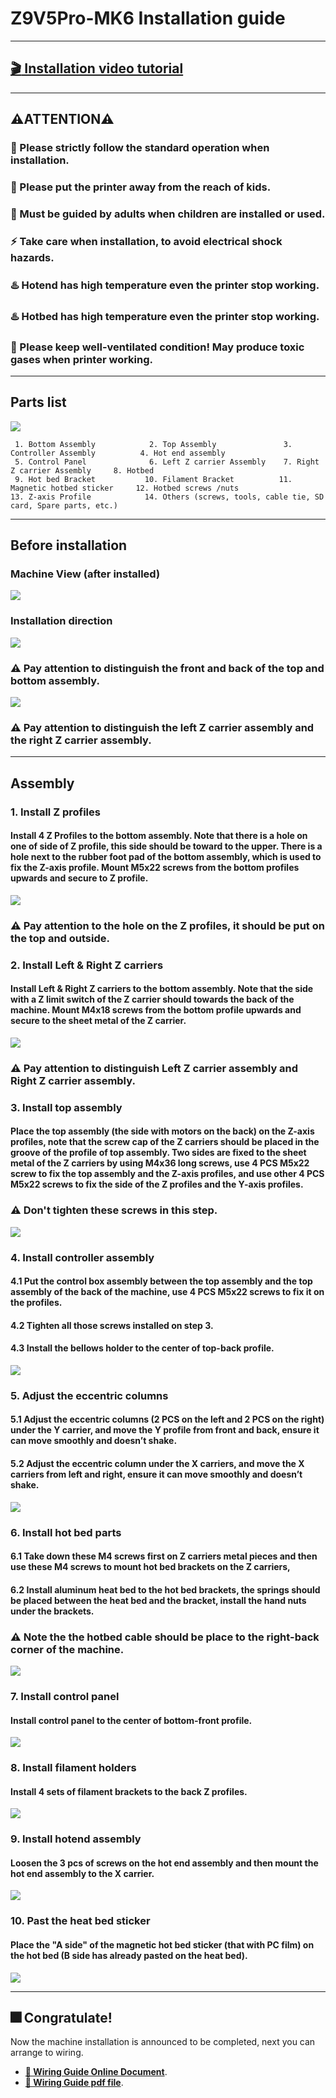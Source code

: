 # Z9V5Pro-MK6 Installation guide

-----
## [:clapper: Installation video tutorial](https://youtu.be/TGHUVzV1Pg4)

-----
## :warning:ATTENTION:warning: 
### :beginner: Please strictly follow the standard operation when installation.
### :children_crossing: Please put the printer away from the reach of kids.
### :underage: Must be guided by adults when children are installed or used.
### :zap: Take care when installation, to avoid electrical shock hazards.
### :hotsprings: Hotend has high temperature even the printer stop working.
### :hotsprings: Hotbed has high temperature even the printer stop working.
### :smoking: Please keep well-ventilated condition! May produce toxic gases when printer working.

-----
## Parts list
![](./Installation/1.jpg)    
>
     1. Bottom Assembly            2. Top Assembly               3. Controller Assembly          4. Hot end assembly          
     5. Control Panel              6. Left Z carrier Assembly    7. Right Z carrier Assembly     8. Hotbed                       
     9. Hot bed Bracket           10. Filament Bracket          11. Magnetic hotbed sticker     12. Hotbed screws /nuts       
    13. Z-axis Profile            14. Others (screws, tools, cable tie, SD card, Spare parts, etc.)

-----
## Before installation
### Machine View (after installed)
![](./Installation/2.jpg)
### Installation direction
![](./Installation/3.jpg)     
### :warning: Pay attention to distinguish the front and back of the top and bottom assembly.     
![](./Installation/4.jpg)    
### :warning: Pay attention to distinguish the left Z carrier assembly and the right Z carrier assembly.   

-----
## Assembly
### 1. Install Z profiles
#### Install 4 Z Profiles to the bottom assembly. Note that there is a hole on one of side of Z profile, this side should be toward to the upper. There is a hole next to the rubber foot pad of the bottom assembly, which is used to fix the Z-axis profile. Mount M5x22 screws from the bottom profiles upwards and secure to Z profile.
![](./Installation/11.jpg)          
### :warning: Pay attention to the hole on the Z profiles, it should be put on the top and outside.     
### 2. Install Left & Right Z carriers 
#### Install Left & Right Z carriers to the bottom assembly. Note that the side with a Z limit switch of the Z carrier should towards the back of the machine. Mount M4x18 screws from the bottom profile upwards and secure to the sheet metal of the Z carrier.
![](./Installation/12.jpg)       
### :warning: Pay attention to distinguish Left Z carrier assembly and Right Z carrier assembly.
### 3. Install top assembly
#### Place the top assembly (the side with motors on the back) on the Z-axis profiles, note that the screw cap of the Z carriers should be placed in the groove of the profile of top assembly. Two sides are fixed to the sheet metal of the Z carriers by using M4x36 long screws, use 4 PCS M5x22 screw to fix the top assembly and the Z-axis profiles, and use other 4 PCS M5x22 screws to fix the side of the Z profiles and the Y-axis profiles.
### :warning: Don't tighten these screws in this step.    
![](./Installation/13.jpg)       
### 4. Install controller assembly
#### 4.1 Put the control box assembly between the top assembly and the top assembly of the back of the machine, use 4 PCS M5x22 screws to fix it on the profiles.
#### 4.2 Tighten all those screws installed on step 3.  
#### 4.3 Install the bellows holder to the center of top-back profile.     
![](./Installation/14.jpg)   
### 5. Adjust the eccentric columns
#### 5.1 Adjust the eccentric columns (2 PCS on the left and 2 PCS on the right) under the Y carrier, and move the Y profile from front and back, ensure it can move smoothly and doesn’t shake.    
#### 5.2 Adjust the eccentric column under the X carriers, and move the X carriers from left and right, ensure it can move smoothly and doesn’t shake.    
![](./Installation/15.jpg)   
### 6. Install hot bed parts
#### 6.1 Take down these M4 screws first on Z carriers metal pieces and then use these M4 screws to mount hot bed brackets on the Z carriers, 
#### 6.2 Install aluminum heat bed to the hot bed brackets, the springs should be placed between the heat bed and the bracket, install the hand nuts under the brackets.
### :warning: Note the the hotbed cable should be place to the right-back corner of the machine.  
![](./Installation/16.jpg)  
### 7. Install control panel
#### Install control panel to the center of bottom-front profile.
![](./Installation/17.jpg)  
### 8. Install filament holders
#### Install 4 sets of filament brackets to the back Z profiles.
![](./Installation/18.jpg)  
### 9. Install hotend assembly
#### Loosen the 3 pcs of screws on the hot end assembly and then mount the hot end assembly to the X carrier.
![](./Installation/19.jpg)  
### 10. Past the heat bed sticker
#### Place the "A side" of the magnetic hot bed sticker (that with PC film) on the hot bed (B side has already pasted on the heat bed).
![](./Installation/20.jpg)  

-----
## :fireworks: Congratulate! 
Now the machine installation is announced to be completed, next you can arrange to wiring.      
- [**:book: Wiring Guide Online Document**](./Wiring.md).
- [**:blue_book: Wiring Guide pdf file**](./Wiring.pdf).


